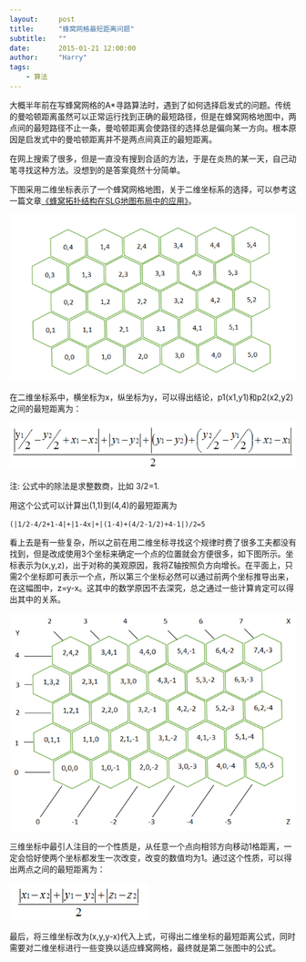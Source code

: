 ```yaml
---
layout:     post
title:      "蜂窝网格最短距离问题"
subtitle:   ""
date:       2015-01-21 12:00:00
author:     "Harry"
tags:
    - 算法
---
```


大概半年前在写蜂窝网格的A*寻路算法时，遇到了如何选择启发式的问题。传统的曼哈顿距离虽然可以正常运行找到正确的最短路径，但是在蜂窝网格地图中，两点间的最短路径不止一条，曼哈顿距离会使路径的选择总是偏向某一方向。根本原因是启发式中的曼哈顿距离并不是两点间真正的最短距离。

在网上搜索了很多，但是一直没有搜到合适的方法，于是在炎热的某一天，自己动笔寻找这种方法。没想到的是答案竟然十分简单。

下图采用二维坐标表示了一个蜂窝网格地图，关于二维坐标系的选择，可以参考这一篇文章[《蜂窝拓扑结构在SLG地图布局中的应用》](http://www.cnblogs.com/alamiye010/archive/2011/10/17/2214477.html)。

![蜂窝网格地图二维坐标系](/img/in-post/honeycomb-mesh-shortest-path/honeycomb-mesh-2d.png)
                
在二维坐标系中，横坐标为x，纵坐标为y，可以得出结论，p1(x1,y1)和p2(x2,y2)之间的最短距离为：            

![蜂窝网格二维坐标最短距离公式](/img/in-post/honeycomb-mesh-shortest-path/formula1.png)

注: 公式中的除法是求整数商，比如 3/2=1.

用这个公式可以计算出(1,1)到(4,4)的最短距离为

<code>(|1/2-4/2+1-4|+|1-4x|+|(1-4)+(4/2-1/2)+4-1|)/2=5</code>

看上去是有一些复杂，所以之前在用二维坐标寻找这个规律时费了很多工夫都没有找到，但是改成使用3个坐标来确定一个点的位置就会方便很多，如下图所示。坐标表示为(x,y,z)，出于对称的美观原因，我将Z轴按照负方向增长。在平面上，只需2个坐标即可表示一个点，所以第三个坐标必然可以通过前两个坐标推导出来，在这幅图中，z=y-x。这其中的数学原因不去深究，总之通过一些计算肯定可以得出其中的关系。

![蜂窝网格地图三维坐标系](/img/in-post/honeycomb-mesh-shortest-path/honeycomb-mesh-3d.png)

三维坐标中最引人注目的一个性质是，从任意一个点向相邻方向移动1格距离，一定会恰好使两个坐标都发生一次改变，改变的数值均为1。通过这个性质，可以得出两点之间的最短距离为：

![蜂窝网格三维坐标最短距离公式](/img/in-post/honeycomb-mesh-shortest-path/formula2.png)

最后，将三维坐标改为(x,y,y-x)代入上式，可得出二维坐标的最短距离公式，同时需要对二维坐标进行一些变换以适应蜂窝网格，最终就是第二张图中的公式。